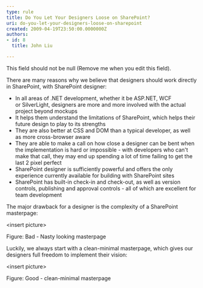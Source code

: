 ```yaml
---
type: rule
title: Do You Let Your Designers Loose on SharePoint?
uri: do-you-let-your-designers-loose-on-sharepoint
created: 2009-04-19T23:50:00.0000000Z
authors:
- id: 8
  title: John Liu

---
```




<span class='intro'> This field should not be null (Remove me when you edit this field). </span>

<p>There are many reasons why we believe that designers should work directly in SharePoint, with SharePoint designer&#58;</p>
<ul>
<li>In all areas of .NET development, whether it be ASP.NET, WCF or&#160;SilverLight,&#160;designers are more and more involved with the actual project beyond mockups</li>
<li>It helps them understand the limitations of SharePoint, which helps their future design to play to its strengths</li>
<li>They are also better at CSS and DOM than a typical developer, as well as more cross-browser aware</li>
<li>They are able to make a call on how close a designer can be bent when the implementation is hard or impossible - with developers who can't make that call, they may end up spending a lot of time failing to get the last 2 pixel perfect</li>
<li>SharePoint designer is sufficiently powerful and offers the only experience currently available for building with SharePoint sites</li>
<li>SharePoint has built-in check-in and check-out, as well as version controls, publishing and approval controls - all of which are excellent for team development</li></ul>
<p>The major drawback for a designer is the complexity of a SharePoint masterpage&#58;</p>
<p>&lt;insert picture&gt;</p>
<p>Figure&#58; Bad - Nasty looking masterpage</p>
<p>Luckily, we always start with a clean-minimal masterpage, which gives our designers full freedom to implement their vision&#58;</p>
<p>&lt;insert picture&gt;</p>
<p>Figure&#58; Good - clean-minimal masterpage</p>


